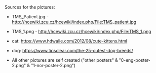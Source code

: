 
Sources for the pictures:
* TMS_Patient.jpg - http://hcewiki.zcu.cz/hcewiki/index.php/File:TMS_patient.jpg
* TMS_1.png - http://hcewiki.zcu.cz/hcewiki/index.php/File:TMS_1.png
* cat:  https://www.hdwalle.com/2012/08/cute-kittens.html
* dog: https://www.tipsclear.com/the-25-cutest-dog-breeds/


* All other pictures are self created ("other posters" & "0-eng-poster-2.png" & "1-nor-poster-2.png")
